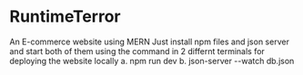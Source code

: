 # RuntimeTerror
An E-commerce website using MERN
Just install npm files and json server and start both of them using the command in 2 differnt terminals for deploying the website locally
a. npm run dev
b. json-server --watch db.json
